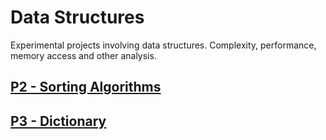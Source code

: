 # Data Structures
Experimental projects involving data structures. Complexity, performance, memory access
and other analysis.

## [P2 - Sorting Algorithms](/p2)

## [P3 - Dictionary](/p3)
